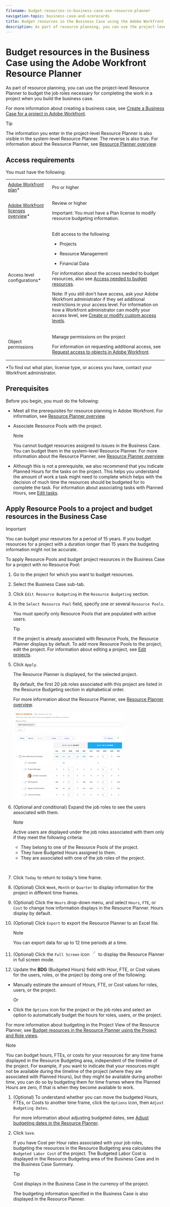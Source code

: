 ```yaml
---
filename: budget-resources-in-business-case-use-resource-planner
navigation-topic: business-case-and-scorecards
title: Budget resources in the Business Case using the Adobe Workfront Resource Planner
description: As part of resource planning, you can use the project-level Resource Planner to budget the job roles necessary for completing the work in a project when you build the business case.
---
```


# Budget resources in the Business Case using the Adobe Workfront Resource Planner

As part of resource planning, you can use the project-level Resource Planner to budget the job roles necessary for completing the work in a project when you build the business case.

For more information about creating a business case, see [Create a Business Case for a project in Adobe Workfront](../../../manage-work/projects/define-a-business-case/create-business-case.md).

>[!TIP]
>
>The information you enter in the project-level&nbsp;Resource Planner is also visible in the system-level Resource Planner. The reverse is also true. For information about the Resource Planner, see [Resource Planner overview](../../../resource-mgmt/resource-planning/get-started-resource-planner.md).

## Access requirements

You must have the following:

<table cellspacing="0"> 
 <col> 
 <col> 
 <tbody> 
  <tr> 
   <td role="rowheader"><a href="https://www.workfront.com/plans" target="_blank">Adobe Workfront plan</a>*</td> 
   <td> <p>Pro or higher</p> </td> 
  </tr> 
  <tr> 
   <td role="rowheader"><a href="../../../administration-and-setup/add-users/access-levels-and-object-permissions/wf-licenses.md" class="MCXref xref">Adobe Workfront licenses overview</a>*</td> 
   <td> <p>Review or higher</p> <p>Important: You must have a Plan license to modify resource budgeting information. </p> </td> 
  </tr> 
  <tr> 
   <td role="rowheader">Access level configurations*</td> 
   <td> <p>Edit access to the following: </p> 
    <ul> 
     <li> <p>Projects</p> </li> 
     <li> <p>Resource Management</p> </li> 
     <li> <p>Financial Data</p> </li> 
    </ul> <p>For information about the access needed to budget resources, also see <a href="../../../resource-mgmt/resource-planning/access-needed-to-budget-resources.md" class="MCXref xref">Access needed to budget resources</a>.</p> <p>Note: If you still don't have access, ask your Adobe Workfront administrator if they set additional restrictions in your access level. For information on how a Workfront administrator can modify your access level, see <a href="../../../administration-and-setup/add-users/configure-and-grant-access/create-modify-access-levels.md" class="MCXref xref">Create or modify custom access levels</a>.</p> </td> 
  </tr> 
  <tr> 
   <td role="rowheader">Object permissions</td> 
   <td> <p>Manage permissions on the project</p> <p>For information on requesting additional access, see <a href="../../../workfront-basics/grant-and-request-access-to-objects/request-access.md" class="MCXref xref">Request access to objects in Adobe Workfront</a>.</p> </td> 
  </tr> 
 </tbody> 
</table>

&#42;To find out what plan, license type, or access you have, contact your Workfront administrator.

## Prerequisites

Before you begin, you must do the following:

* Meet all the prerequisites for resource planning in Adobe Workfront. For information, see [Resource Planner overview](../../../resource-mgmt/resource-planning/get-started-resource-planner.md).

* Associate Resource Pools with the project.

  >[!NOTE]
  >
  >You cannot budget resources assigned to issues in the Business Case. You can budget them in the system-level Resource Planner. For more information about the Resource Planner, see [Resource Planner overview](../../../resource-mgmt/resource-planning/get-started-resource-planner.md).

* Although this is not a prerequisite, we also recommend that you indicate Planned Hours for the tasks on the project. This helps you understand the amount of work a task might need to complete which helps with the decision of much time the resources should be budgeted for to complete the task. For information about associating tasks with Planned Hours, see [Edit tasks](../../../manage-work/tasks/manage-tasks/edit-tasks.md).

## Apply Resource Pools to a project and budget resources in the Business Case

>[!IMPORTANT]
>
>You can budget your resources for a period of 15 years. If you budget resources for a project with a duration longer than 15 years the budgeting information might not be accurate.

To apply Resource Pools and budget project resources in the Business Case for a project with no Resource Pool:

1. Go to the project for which you want to budget resources. 
1. Select the Business Case sub-tab. 
1. Click `Edit Resource Budgeting` in the `Resource Budgeting` section. 
1. In the `Select Resource Pool` field, specify one or several `Resource Pools`.

   You must specify only Resource Pools that are populated with active users.

   >[!TIP]
   >
   >If the project is already associated with Resource Pools, the Resource Planner displays by default. To add more Resource Pools to the project, edit the project. For information about editing a project, see [Edit projects](../../../manage-work/projects/manage-projects/edit-projects.md).

1. Click `Apply`.

   The Resource Planner is displayed, for the selected project.

   By default, the first 20 job roles associated with this project are listed in the Resource Budgeting section in alphabetical order.&nbsp;

   For more information about the Resource Planner, see [Resource Planner overview](../../../resource-mgmt/resource-planning/get-started-resource-planner.md).

   ![BC_resource_budgeting_area.png](assets/bc-resource-budgeting-area-350x276.png)

1. (Optional and conditional) Expand the job roles to see the users associated with them.

   >[!NOTE]
   >
   >Active users are displayed under the job roles associated with them only if they meet the following criteria:
   >
   >  
   >  
   >  * They belong to one of the Resource Pools of the project. 
   >  * They have Budgeted Hours assigned to them. 
   >  * They are associated with one of the job roles of the project. 
   >  
   >

   &nbsp;

1. Click `Today` to return to today's time frame.
1. (Optional) Click `Week`, `Month` or `Quarter` to display information for the project in different time frames.
1. (Optional) Click the `Hours` drop-down menu, and select `Hours`, `FTE`, or `Cost` to change how information displays in the Resource Planner. Hours display by default.

1. (Optional) Click `Export` to export the Resource Planner to an Excel file.

   >[!NOTE]
   >
   >You can export data for up to 12 time periods at a time.

1. (Optional) Click the `Full Screen` icon ![full_screen_RP_in_BC.png](assets/full-screen-rp-in-bc.png) to display the Resource Planner in full screen mode.  

1. Update the **BDG** (Budgeted Hours) field with Hour, FTE, or Cost values for the users, roles, or the project by doing one of the following:

  * Manually estimate the amount of Hours, FTE, or Cost values for roles, users, or the project.

    Or 
  
  * Click the `Options` icon for the project or the job roles and select an option to automatically budget the hours for roles, users, or the project.

   For more information about budgeting in the Project View of the Resource Planner, see [Budget resources in the Resource Planner using the Project and Role views](../../../resource-mgmt/resource-planning/budget-resources-project-role-views-resource-planner.md).

   >[!NOTE]
   >
   >You can budget hours, FTEs, or costs for your resources for any time frame displayed in the Resource Budgeting area, independent of the timeline of the project. For example, if you want to indicate that your resources might not be available during the timeline of the project (where they are associated with Planned Hours), but they might be available during another time, you can do so by budgeting them for time frames where the Planned Hours are zero, if that is when they become available to work.

1. (Optional) To understand whether you can move the budgeted Hours, FTEs, or Costs to another time frame, click the `Options` icon, then `Adjust Budgeting Dates`.

   For more information about adjusting budgeted dates, see [Adjust budgeting dates in the Resource Planner](../../../resource-mgmt/resource-planning/adjust-budgeting-dates.md).

1. Click `Save`.

   If you have Cost per Hour rates associated with your job roles, budgeting the resources in the Resource Budgeting area calculates the `Budgeted Labor Cost` of the project. The Budgeted Labor Cost is displayed in the Resource Budgeting area of the Business Case and in the Business Case Summary.

   >[!TIP]
   >
   >Cost displays in the Business Case in the currency of the project.

   The budgeting information specified in the Business Case is also displayed in the Resource Planner.

